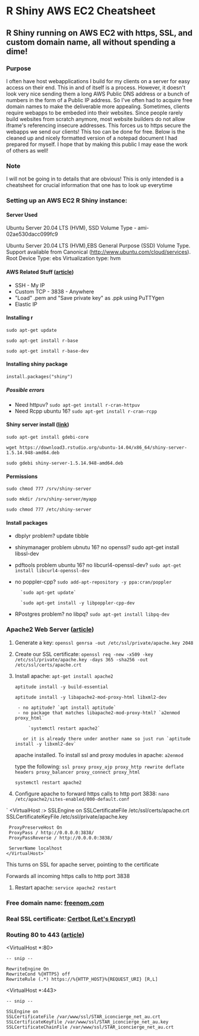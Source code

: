 # R Shiny AWS EC2 Cheatsheet
## R Shiny running on AWS EC2 with https, SSL, and custom domain name, all without spending a dime!

### Purpose
I often have host webapplications I build for my clients on a server for easy access on their end. This in and of itself is a process. However, it doesn't look very nice sending them a long AWS Public DNS address or a bunch of numbers in the form of a Public IP address. So I've often had to acquire free domain names to make the deliverable more appealing. Sometimes, clients require webapps to be embeded into their websites. Since people rarely build websites from scratch anymore, most website builders do not allow iframe's referencing insecure addresses. This forces us to https secure the webapps we send our clients! This too can be done for free. Below is the cleaned up and nicely formatted version of a notepad document I had prepared for myself. I hope that by making this public I may ease the work of others as well!

### Note
I will not be going in to details that are obvious! This is only intended is a cheatsheet for crucial information that one has to look up everytime

### Setting up an AWS EC2 R Shiny instance:

#### Server Used

Ubuntu Server 20.04 LTS (HVM), SSD Volume Type - ami-02ae530dacc099fc9

Ubuntu Server 20.04 LTS (HVM),EBS General Purpose (SSD) Volume Type. Support available from Canonical (http://www.ubuntu.com/cloud/services).
Root Device Type: ebs Virtualization type: hvm

#### AWS Related Stuff ([article](https://towardsdatascience.com/how-to-host-a-r-shiny-app-on-aws-cloud-in-7-simple-steps-5595e7885722))
	
- SSH - My IP
- Custom TCP - 3838 - Anywhere
- "Load" .pem and "Save private key" as .ppk using PuTTYgen
- Elastic IP

#### Installing r

`sudo apt-get update`

`sudo apt-get install r-base`

`sudo apt-get install r-base-dev`

#### Installing shiny package
		
`install.packages("shiny")`

##### Possible errors
		
- Need httpuv? `sudo apt-get install r-cran-httpuv`
- Need Rcpp ubuntu 16? `sudo apt-get install r-cran-rcpp`

<!--
/*https://www.r-bloggers.com/install-shiny-server-for-r-on-ubuntu-the-right-way/
	sudo apt-get install -y libcurl4-openssl-dev 
	sudo apt-get install -y libxml2-dev
	sudo apt-get install -y openjdk-7-jdk
	export LD_LIBRARY_PATH=/usr/lib/jvm/java-7-openjdk-	amd64/jre/lib/amd64/server
	sudo R CMD javareconf*/
-->

#### Shiny server install ([link](https://rstudio.com/products/shiny/download-server/ubuntu/))

`sudo apt-get install gdebi-core`

`wget https://download3.rstudio.org/ubuntu-14.04/x86_64/shiny-server-1.5.14.948-amd64.deb`

`sudo gdebi shiny-server-1.5.14.948-amd64.deb`

#### Permissions

`sudo chmod 777 /srv/shiny-server`

<!--#sudo chmod -R 777 /srv-->
`sudo mkdir /srv/shiny-server/myapp`

`sudo chmod 777 /etc/shiny-server`

<!--#sudo chmod -R 777 /etc-->
<!--	#shiny-server.conf
		#location /myapp {
		#site_dir /srv/shiny-server/myapp;-->

#### Install packages

- dbplyr problem? update tibble
- shinymanager problem ubnutu 16? no openssl? sudo apt-get install libssl-dev
- pdftools problem ubuntu 16? no libcurl4-openssl-dev? `sudo apt-get install libcurl4-openssl-dev`
- no poppler-cpp? `sudo add-apt-repository -y ppa:cran/poppler`

		`sudo apt-get update`
		
		`sudo apt-get install -y libpoppler-cpp-dev
		
- RPostgres problem? no libpq? `sudo apt-get install libpq-dev`

### Apache2 Web Server ([article](https://www.r-bloggers.com/shiny-https-securing-shiny-open-source-with-ssl/))

1. Generate a key: `openssl genrsa -out /etc/ssl/private/apache.key 2048`
1. Create our SSL certificate: `openssl req -new -x509 -key /etc/ssl/private/apache.key -days 365 -sha256 -out /etc/ssl/certs/apache.crt`
1. Install apache:
    `apt-get install apache2`
    
	  `aptitude install -y build-essential`
    
	  `aptitude install -y libapache2-mod-proxy-html libxml2-dev`
    
		- no aptitude? `apt install aptitude`
		- no package that matches libapache2-mod-proxy-html? `a2enmod proxy_html`
    
			`systemctl restart apache2`
      
		  or it is already there under another name so just run `aptitude install -y libxml2-dev`
      
	apache installed. To install ssl and proxy modules in apache: `a2enmod`
  
	type the following: `ssl proxy proxy_ajp proxy_http rewrite deflate headers proxy_balancer proxy_connect proxy_html`
		
    `systemctl restart apache2`

1. Configure apache to forward https calls to http port 3838: `nano /etc/apache2/sites-enabled/000-default.conf`

`	<VirtualHost *:*>
	 SSLEngine on
	 SSLCertificateFile /etc/ssl/certs/apache.crt
	 SSLCertificateKeyFile /etc/ssl/private/apache.key
	
	 ProxyPreserveHost On
	 ProxyPass / http://0.0.0.0:3838/
	 ProxyPassReverse / http://0.0.0.0:3838/

	 ServerName localhost
	</VirtualHost>`
  
This turns on SSL for apache server, pointing to the certificate

Forwards all incoming https calls to http port 3838

1. Restart apache: `service apache2 restart`

### Free domain name: [freenom.com](freenom.com)

### Real SSL certificate: [Certbot (Let's Encrypt)](https://certbot.eff.org/lets-encrypt/ubuntufocal-apache)

### Routing 80 to 443 ([article](https://serverfault.com/questions/803776/serving-port-443-over-http-creates-400-bad-request-error-instead-of-redirect))

<VirtualHost *:80>

    -- snip --

    RewriteEngine On
    RewriteCond %{HTTPS} off
    RewriteRule (.*) https://%{HTTP_HOST}%{REQUEST_URI} [R,L]

</VirtualHost>


<VirtualHost *:443>

    -- snip --

    SSLEngine on
    SSLCertificateFile /var/www/ssl/STAR_iconcierge_net_au.crt
    SSLCertificateKeyFile /var/www/ssl/STAR_iconcierge_net_au.key
    SSLCertificateChainFile /var/www/ssl/STAR_iconcierge_net_au.crt

</VirtualHost>
